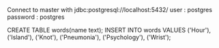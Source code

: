 Connect to master with 
jdbc:postgresql://localhost:5432/
user : postgres
password : postgres

CREATE TABLE words(name text);
INSERT INTO words VALUES ('Hour'), ('Island'), ('Knot'), ('Pneumonia'), ('Psychology'), ('Wrist');